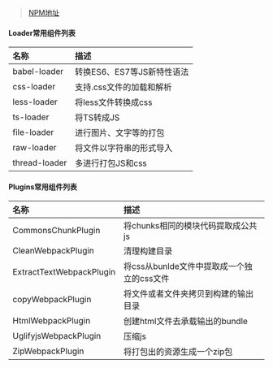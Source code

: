 > [NPM地址](https://www.npmjs.com/products/teams?utm_source=adwords&utm_medium=ppc&utm_campaign=npmTeams2019Q2&utm_content=site&gclid=EAIaIQobChMIw-fbptrp5wIV2aiWCh1LjQPzEAAYASAAEgLm4fD_BwE)
#### Loader常用组件列表
|名称|描述|
|:---|:---|
|babel-loader|转换ES6、ES7等JS新特性语法|
|css-loader|支持.css文件的加载和解析|
|less-loader|将less文件转换成css|
|ts-loader|将TS转成JS|
|file-loader|进行图片、文字等的打包|
|raw-loader|将文件以字符串的形式导入|
|thread-loader|多进行打包JS和css|

#### Plugins常用组件列表
|名称|描述|
|:---|:---|
|CommonsChunkPlugin|将chunks相同的模块代码提取成公共js|
|CleanWebpackPlugin|清理构建目录|
|ExtractTextWebpackPlugin|将css从bunlde文件中提取成一个独立的css文件|
|copyWebpackPlugin|将文件或者文件夹拷贝到构建的输出目录|
|HtmlWebpackPlugin|创建html文件去承载输出的bundle|
|UglifyjsWebpackPlugin|压缩js|
|ZipWebpackPlugin|将打包出的资源生成一个zip包|